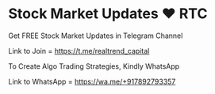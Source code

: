 # Stock Market Updates ♥️ RTC

Get FREE Stock Market Updates in Telegram Channel

Link to Join = https://t.me/realtrend_capital



To Create Algo Trading Strategies, Kindly WhatsApp

Link to WhatsApp = https://wa.me/+917892793357
